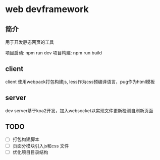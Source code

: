 # web devframework

## 简介
用于开发静态网页的工具

项目启动:  npm run dev
项目构建:  npm run build

## client

client 使用webpack打包构建js, less作为css预编译语言，pug作为html模板

## server

dev server基于koa2开发，加入websocket以实现文件更新检测自刷新页面

## TODO

+ [ ] 打包构建脚本
+ [ ] 页面分模块引入js和css 文件
+ [ ] 优化项目目录结构

